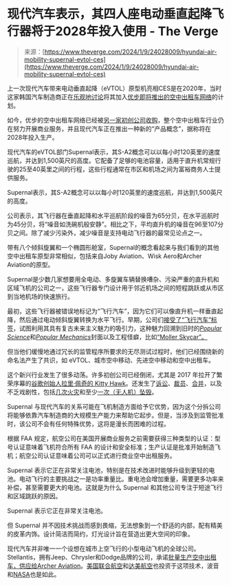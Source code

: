 <!--yml

类别：未分类

日期：2024-05-27 14:40:11

-->

# 现代汽车表示，其四人座电动垂直起降飞行器将于2028年投入使用 - The Verge

> 来源：[https://www.theverge.com/2024/1/9/24028009/hyundai-air-mobility-supernal-evtol-ces](https://www.theverge.com/2024/1/9/24028009/hyundai-air-mobility-supernal-evtol-ces)

上一次现代汽车带来电动垂直起降（eVTOL）原型机亮相CES是在2020年，当时这家韩国汽车制造商正在[乐观地讨论](/2020/1/6/21048373/hyundai-flying-car-uber-air-taxi-ces-2020)将其加入[优步即将推出的空中出租车网络](/2018/5/8/17331490/uber-flying-taxi-embraer-pipistrel-karem)的计划。

如今，优步的空中出租车网络已经被[另一家初创公司收购](/2020/12/2/22086597/uber-sells-flying-taxi-elevate-joby-aviation)，整个空中出租车行业仍在努力开展商业服务，并且现代汽车正在推出一种新的“产品概念”，据称将在2028年投入生产。

现代汽车的eVTOL部门Supernal表示，其S-A2概念可以以每小时120英里的速度巡航，并达到1,500英尺的高度。它配备了足够的电池容量，适用于直升机常规行驶的25至40英里之间的行程，这些行程通常在市区和机场之间为富裕商务人士提供服务。

Supernal表示，其S-A2概念可以以每小时120英里的速度巡航，并达到1,500英尺的高度。

公司表示，其飞行器在垂直起降和水平巡航阶段的噪音为65分贝，在水平巡航时为45分贝，将“噪音如洗碗机般安静”。相比之下，平均直升机的噪音在96至107分贝之间。除了减少污染外，减少噪音是支持电动飞行器的最常见论点之一。

带有八个倾斜旋翼和一个椭圆形舱室，Supernal的概念看起来与我们看到的其他空中出租车原型非常相似，包括来自Joby Aviation、Wisk Aero和Archer Aviation的原型。

Supernal是少数几家想要用全电动、多旋翼车辆替换嘈杂、污染严重的直升机和区域飞机的公司之一，这些飞行器专门设计用于邻近机场之间的短程跳跃或从市区到当地机场的快速旅行。

最初，这些飞行器被错误地标记为“飞行汽车”，因为它们可以像直升机一样垂直起降，然后通过电动倾斜旋翼转换为水平飞行。早期，公司们[接受了“飞行汽车”标签](/2017/11/8/16613228/uber-flying-car-la-nasa-space-act)，试图利用其具有复古未来主义魅力的吸引力，这种魅力回溯到旧时的[*Popular Science*](https://www.popsci.com/cars/article/2010-10/archive-gallery-flying-cars/)和[*Popular Mechanics*](https://www.popularmechanics.com/technology/infrastructure/g2021/history-of-flying-car/)封面以及工程怪癖，比如[“Moller Skycar”。](https://www.popularmechanics.com/flight/news/a27320/moller-flying-car/)

但当他们缓慢地通过冗长的监管程序所要求的无尽测试过程时，他们已经围绕新的命名法产生了共识，如 eVTOL、城市空中移动、先进空中移动和空中出租车。

这个新兴行业发生了很多动荡。许多初创公司已经倒闭，尤其是 2017 年拉开了繁荣序幕的[谷歌创始人拉里·佩奇的 Kitty Hawk](/2022/9/21/23365557/kitty-hawk-larry-page-electric-vtol-shutdown)。还发生了[诉讼](/2023/8/10/23827522/wisk-archer-air-taxi-lawsuit-settlement-boeing)、[裁员](/2020/6/4/21280676/kitty-hawk-cancels-flyer-evtol-drone-aircraft-hoverboke-layoffs)、[合并](https://www.futureflight.aero/news-article/2023-08-25/horizon-says-new-spac-deal-will-fund-development-new-cavorite-x7-evtol)，以及不乏戏剧性，包括[几次火灾](https://www.futureflight.aero/news-article/2022-09-01/beta-evtol-aircraft-battery-catches-fire-while-awaiting-ground-testing)和至少[一次（无人机）坠毁](https://www.flyingmag.com/vertical-aerospace-evtol-prototype-goes-down-during-uncrewed-test-flight/)。

Supernal 与现代汽车的关系可能在飞机制造方面给予它优势，因为这个分拆公司将能够依靠汽车制造商的大规模生产能力来帮助它起步。但是，当涉及到监管批准时，该公司不会有任何特殊优势，这将是漫长而困难的过程。

根据 FAA 规定，航空公司在美国开展商业服务之前需要获得三种类型的认证：型号认证意味着飞机符合所有 FAA 的设计和安全标准；生产认证是批准开始制造飞机；航空公司认证意味着公司可以正式进行商业空中出租服务。

Supernal 表示它正在非常关注电池，特别是在技术改进时能够升级到更轻的电池。电动飞行的主要挑战之一是功率重量比。重电池会增加重量，需要更多功率来补偿，甚至需要更大的电池。这就是为什么 Supernal 和其他公司专注于短途飞行和区域跳跃的原因。

Supernal 表示它正在非常关注电池。

但 Supernal 并不因技术挑战而感到畏缩，无法想象到一个舒适的内部，配有精美的皮革内饰。设计简洁而简约，灯光设计旨在营造出更大空间的印象。

现代汽车并非唯一一个设想在城市上空飞行的小型电动飞机的全球公司。Stellantis，拥有Jeep、Chrysler和Dodge品牌的公司，承诺[批量生产空中出租车，供应给Archer Aviation](/2023/1/4/23538953/stellantis-archer-electric-air-taxi-evtol-midnight-mass-produce-investment)。[美国联合航空](/2022/9/9/23342981/united-airlines-eve-air-mobililty-investment-taxi-evtol)和[达美航空](/2022/10/11/23396851/delta-joby-invest-evtol-home-to-airport)也投资于这项技术，波音和[NASA](/2021/9/1/22651998/nasa-joby-evtol-test-flight-air-taxi)也是如此。
